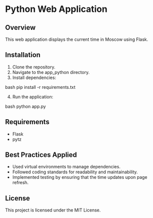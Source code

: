 # Python Web Application

## Overview
This web application displays the current time in Moscow using Flask.

## Installation
1. Clone the repository.
2. Navigate to the app_python directory.
3. Install dependencies:
   
bash
   pip install -r requirements.txt
   
4. Run the application:
   
bash
   python app.py
   

## Requirements
- Flask
- pytz

## Best Practices Applied
- Used virtual environments to manage dependencies.
- Followed coding standards for readability and maintainability.
- Implemented testing by ensuring that the time updates upon page refresh.

## License
This project is licensed under the MIT License.
